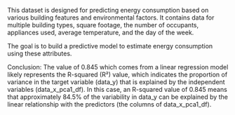 This dataset is designed for predicting energy consumption based on various building features and environmental factors. 
It contains data for multiple building types, square footage, the number of occupants, appliances used, average temperature, and the day of the week. 

The goal is to build a predictive model to estimate energy consumption using these attributes.

Conclusion:
The value of 0.845 which comes from a linear regression model likely represents the R-squared (R²) value, which indicates the proportion of variance in the target variable (data_y) that is explained by the independent variables (data_x_pca1_df).
In this case, an R-squared value of 0.845 means that approximately 84.5% of the variability in data_y can be explained by the linear relationship with the predictors (the columns of data_x_pca1_df).
